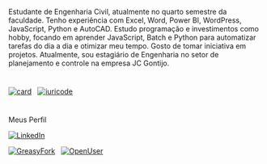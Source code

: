 Estudante de Engenharia Civil, atualmente no quarto semestre da faculdade. Tenho experiência com Excel, Word, Power BI, WordPress, JavaScript, Python e AutoCAD. Estudo programação e investimentos como hobby, focando em aprender JavaScript, Batch e Python para automatizar tarefas do dia a dia e otimizar meu tempo. Gosto de tomar iniciativa em projetos.
Atualmente, sou estagiário de Engenharia no setor de planejamento e controle na empresa JC Gontijo.
#
[![card](https://github-readme-stats.vercel.app/api?username=COWANBAS&theme=dark&disable_animations=TRUE&locale=PT-BR)](https://github.com/COWANBAS) 
&nbsp;
[![iuricode](https://github-readme-stats.vercel.app/api/top-langs/?username=COWANBAS&hide=html&layout=compact&theme=dark&disable_animations=TRUE&locale=PT-BR&card_width=450)](https://github.com/COWANBAS)
#
Meus Perfil

[![LinkedIn](https://img.shields.io/badge/LinkedIn-151515?labelColor=7D7D7D)](https://linkedin.com/in/kauan-fonseca-ruiz-de-carvalho)
&nbsp;

[![GreasyFork](https://img.shields.io/badge/GreasyFork-151515?labelColor=7D7D7D)](https://greasyfork.org/en/users/1343842-cowanbas)
&nbsp;
[![OpenUser](https://img.shields.io/badge/OpenUser-151515?labelColor=7D7D7D)](https://openuserjs.org/users/Cowanbas)
&nbsp;
